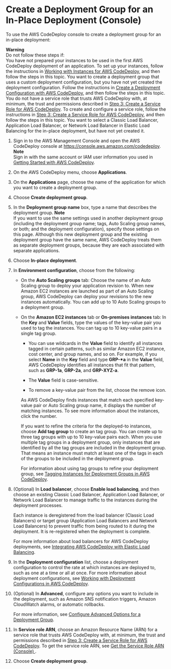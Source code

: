 # Create a Deployment Group for an In\-Place Deployment \(Console\)<a name="deployment-groups-create-in-place"></a>

To use the AWS CodeDeploy console to create a deployment group for an in\-place deployment:

**Warning**  
Do not follow these steps if:  
You have not prepared your instances to be used in the first AWS CodeDeploy deployment of an application\. To set up your instances, follow the instructions in [Working with Instances for AWS CodeDeploy](instances.md), and then follow the steps in this topic\.
You want to create a deployment group that uses a custom deployment configuration, but you have not yet created the deployment configuration\. Follow the instructions in [Create a Deployment Configuration with AWS CodeDeploy](deployment-configurations-create.md), and then follow the steps in this topic\. 
You do not have a service role that trusts AWS CodeDeploy with, at minimum, the trust and permissions described in [Step 3: Create a Service Role for AWS CodeDeploy](getting-started-create-service-role.md)\. To create and configure a service role, follow the instructions in [Step 3: Create a Service Role for AWS CodeDeploy](getting-started-create-service-role.md), and then follow the steps in this topic\.
You want to select a Classic Load Balancer, Application Load Balancer, or Network Load Balancer in Elastic Load Balancing for the in\-place deployment, but have not yet created it\.

1. Sign in to the AWS Management Console and open the AWS CodeDeploy console at [https://console\.aws\.amazon\.com/codedeploy](https://console.aws.amazon.com/codedeploy)\.
**Note**  
Sign in with the same account or IAM user information you used in [Getting Started with AWS CodeDeploy](getting-started-codedeploy.md)\.

1. On the AWS CodeDeploy menu, choose **Applications**\.

1. On the **Applications** page, choose the name of the application for which you want to create a deployment group\.

1. Choose **Create deployment group**\.

1. In the **Deployment group name** box, type a name that describes the deployment group\.
**Note**  
If you want to use the same settings used in another deployment group \(including the deployment group name; tags, Auto Scaling group names, or both; and the deployment configuration\), specify those settings on this page\. Although this new deployment group and the existing deployment group have the same name, AWS CodeDeploy treats them as separate deployment groups, because they are each associated with separate applications\.

1. Choose **In\-place deployment**\.

1. In **Environment configuration**, choose from the following: 

   + On the **Auto Scaling groups** tab: Choose the name of an Auto Scaling group to deploy your application revision to\. When new Amazon EC2 instances are launched as part of an Auto Scaling group, AWS CodeDeploy can deploy your revisions to the new instances automatically\. You can add up to 10 Auto Scaling groups to a deployment group\.

   + On the **Amazon EC2 instances** tab or **On\-premises instances** tab: In the **Key** and **Value** fields, type the values of the key\-value pair you used to tag the instances\. You can tag up to 10 key\-value pairs in a single tag group\.

     + You can use wildcards in the **Value** field to identify all instances tagged in certain patterns, such as similar Amazon EC2 instance, cost center, and group names, and so on\. For example, if you select **Name** in the **Key** field and type **GRP\-\*a** in the **Value** field, AWS CodeDeploy identifies all instances that fit that pattern, such as **GRP\-1a**, **GRP\-2a**, and **GRP\-XYZ\-a**\.

     + The **Value** field is case\-sensitive\. 

     + To remove a key\-value pair from the list, choose the remove icon\.

     As AWS CodeDeploy finds instances that match each specified key\-value pair or Auto Scaling group name, it displays the number of matching instances\. To see more information about the instances, click the number\.

     If you want to refine the criteria for the deployed\-to instances, choose **Add tag group** to create an tag group\. You can create up to three tag groups with up to 10 key\-value pairs each\. When you use multiple tag groups in a deployment group, only instances that are identified by all the tag groups are included in the deployment group\. That means an instance must match at least one of the tags in each of the groups to be included in the deployment group\.

     For information about using tag groups to refine your deployment group, see [Tagging Instances for Deployment Groups in AWS CodeDeploy](instances-tagging.md)\.

1. \(Optional\) In **Load balancer**, choose **Enable load balancing**, and then choose an existing Classic Load Balancer, Application Load Balancer, or Network Load Balancer to manage traffic to the instances during the deployment processes\.

   Each instance is deregistered from the load balancer \(Classic Load Balancers\) or target group \(Application Load Balancers and Network Load Balancers\) to prevent traffic from being routed to it during the deployment\. It is re\-registered when the deployment is complete\.

   For more information about load balancers for AWS CodeDeploy deployments, see [Integrating AWS CodeDeploy with Elastic Load Balancing](integrations-aws-elastic-load-balancing.md)\.

1. In the **Deployment configuration** list, choose a deployment configuration to control the rate at which instances are deployed to, such as one at a time or all at once\. For more information about deployment configurations, see [Working with Deployment Configurations in AWS CodeDeploy](deployment-configurations.md)\.

1. \(Optional\) In **Advanced**, configure any options you want to include in the deployment, such as Amazon SNS notification triggers, Amazon CloudWatch alarms, or automatic rollbacks\.

   For more information, see [Configure Advanced Options for a Deployment Group](deployment-groups-configure-advanced-options.md)\. 

1. In **Service role ARN**, choose an Amazon Resource Name \(ARN\) for a service role that trusts AWS CodeDeploy with, at minimum, the trust and permissions described in [Step 3: Create a Service Role for AWS CodeDeploy](getting-started-create-service-role.md)\. To get the service role ARN, see [Get the Service Role ARN \(Console\) ](getting-started-create-service-role.md#getting-started-get-service-role-console)\.

1. Choose **Create deployment group**\. 